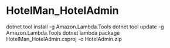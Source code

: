# HotelMan_HotelAdmin


dotnet tool install -g Amazon.Lambda.Tools
dotnet tool update -g Amazon.Lambda.Tools
dotnet lambda package HotelMan_HotelAdmin.csproj -o HotelAdmin.zip
